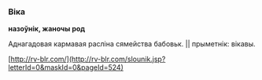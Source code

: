 ### Віка
**назоўнік, жаночы род**

Аднагадовая кармавая расліна сямейства бабовьк. || прыметнік: вікавы.

<a rel="author">[http://rv-blr.com/](http://rv-blr.com/slounik.jsp?letterId=0&maskId=0&pageId=524)</a>
